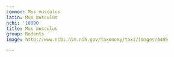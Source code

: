 ```yaml
---
common: Mus musculus
latin: Mus musculus
ncbi: '10090'
title: Mus musculus
group: Rodents
image: http://www.ncbi.nlm.nih.gov/Taxonomy/taxi/images/4485

---
```

